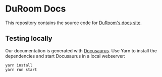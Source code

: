 # DuRoom Docs

This repository contains the source code for [DuRoom's docs site](https://duroom.js.org/docs).

## Testing locally

Our documentation is generated with [Docusaurus](https://docusaurus.io/docs).
Use Yarn to install the dependencies and start Docusaurus in a local webserver:

    yarn install
    yarn run start
